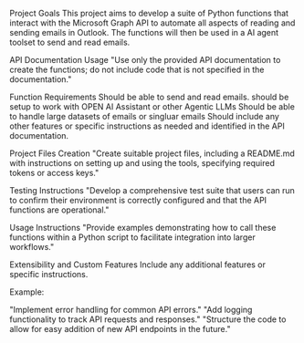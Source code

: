 
Project Goals
This project aims to develop a suite of Python functions that interact with the Microsoft Graph API to automate all aspects of reading and sending emails in Outlook. The functions will then be used in a AI agent toolset to send and read emails.


API Documentation Usage
"Use only the provided API documentation to create the functions; do not include code that is not specified in the documentation."

Function Requirements
Should be able to send and read emails.
should be setup to work with OPEN AI Assistant or other Agentic LLMs
Should be able to handle large datasets of emails or singluar emails
Should include any other features or specific instructions as needed and identified in the API documentation.

Project Files Creation
"Create suitable project files, including a README.md with instructions on setting up and using the tools, specifying required tokens or access keys."

Testing Instructions
"Develop a comprehensive test suite that users can run to confirm their environment is correctly configured and that the API functions are operational."

Usage Instructions
"Provide examples demonstrating how to call these functions within a Python script to facilitate integration into larger workflows."

Extensibility and Custom Features
Include any additional features or specific instructions.

Example:

"Implement error handling for common API errors."
"Add logging functionality to track API requests and responses."
"Structure the code to allow for easy addition of new API endpoints in the future."


